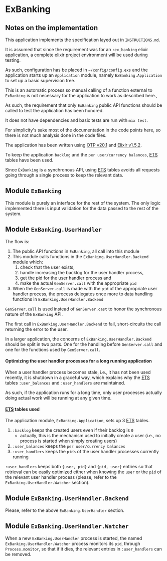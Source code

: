 # ExBanking

## Notes on the implementation

This application implements the specification layed out
in `INSTRUCTIONS.md`.

It is assumed that since the requirement was for an `:ex_banking`
elixir application, a complete elixir project environment will be
used during testing.

As such, configuration has be placed in `~/config/config.exs` and
the application starts up an `Application` module, namely
`ExBanking.Application` to set up a basic supervision tree.

This is an automatic process so manual calling of a function
external to `ExBanking` is not necessary for the application
to work as described here.,

As such, the requirement that only `ExBanking`
public API functions should be called to test the application
has been honored.

It does not have dependencies and basic tests are run with `mix test`.

For simplicity's sake most of the documentation in the code
points here, so there is not much analysis done in the code files.

The application has been written using
[OTP v20.1](https://github.com/erlang/otp/releases/tag/OTP-20.1) and
[Elixir v1.5.2](https://github.com/elixir-lang/elixir/releases/tag/v1.5.2).

To keep the application `backlog` and the `per user/currency balances`,
[ETS](http://erlang.org/doc/man/ets.html) tables have been used.

Since `ExBanking` is a synchronous API, using
[ETS](http://erlang.org/doc/man/ets.html) tables avoids
all requests going through a single process to keep the relevant data.

## Module `ExBanking`

This module is purely an interface for the rest of the system.
The only logic implemented there is input validation for the data
passed to the rest of the system.

## Module `ExBanking.UserHandler`

The flow is:

1. The public API functions in `ExBanking`, all call into this module
2. This module calls functions in the `ExBanking.UserHandler.Backend`
    module which:
    1. check that the user exists,
    2. handle increasing the backlog for the user handler process,
    3. get the pid for the user handler process and
    4. make the actual `GenServer.call` with the appropriate `pid`
3. When the `GenServer.call` is made with the `pid` of the appropriate
    user handler process, the process delegates once more to data handling
    functions in `ExBanking.UserHandler.Backend`

`GenServer.call` is used instead of `GenServer.cast` to honor
the synchronous nature of the `ExBanking` API.

The first call in `ExBanking.UserHandler.Backend` to fail, short-circuits
the call returning the error to the user.

In a larger application, the concerns of `ExBanking.UserHandler.Backend`
should be split in two parts. One for the handling before `GenServer.call`
and one for the functions used by `GenServer.call`.

#### Optimizing the user handler processes for a long running application

When a user handler process becomes stale, i.e., it has not been used
recently, it is shutdown in a graceful way, which explains why the
[ETS](http://erlang.org/doc/man/ets.html) tables `:user_balances`
and `:user_handlers` are maintained.

As such, if the application runs for a long time, only user processes
actually doing actual work will be running at any given time.

#### [ETS](http://erlang.org/doc/man/ets.html) tables used

The application module, `ExBanking.Application`, sets up 3
[ETS](http://erlang.org/doc/man/ets.html) tables.

1. `:backlog` keeps the created users even if their backlog is `0`
    * actually, this is the mechanism used to initially create a user
    (i.e., no process is started when simply creating users) 
2. `:user_balances` keeps the `per user/currency balances`
3. `:user_handlers` keeps the `pids` of the user handler
    processes currently running

`:user_handlers` keeps both `{user, pid}` and `{pid, user}` entries so
that retrieval can be easily optimized either when knowing the `user` or
the `pid` of the relevant user handler process (please, refer to the
`ExBanking.UserHandler.Watcher` section).

## Module `ExBanking.UserHandler.Backend`

Please, refer to the above `ExBanking.UserHandler` section.

## Module `ExBanking.UserHandler.Watcher`

When a new `ExBanking.UserHandler` process is started, the named
`ExBanking.UserHandler.Watcher` process monitors its `pid`,
through `Process.monitor`, so that if it dies, the relevant entries
in `:user_handlers` can be removed.
